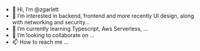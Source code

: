 - 👋 Hi, I’m @zgarlett
- 👀 I’m interested in backend, frontend and more recently UI design, along with networking and security...
- 🌱 I’m currently learning Typescript, Aws Serverless, ...
- 💞️ I’m looking to collaborate on ...
- 📫 How to reach me ...

<!---
zgarlett/zgarlett is a ✨ special ✨ repository because its `README.md` (this file) appears on your GitHub profile.
You can click the Preview link to take a look at your changes.
--->
